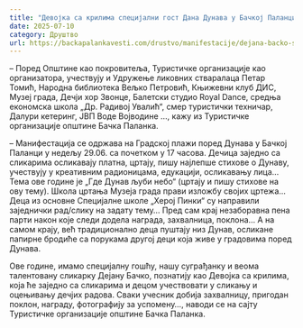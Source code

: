 ```yaml
---
title: "Девојка са крилима специјални гост Дана Дунава у Бачкој Паланци"
date: 2025-07-10
category: Друштво
url: https://backapalankavesti.com/drustvo/manifestacije/dejana-backo-specijalni-gost-dana-dunava-u-backoj-palanci/
---
```


– Поред Општине као покровитеља, Туристичке организације као организатора, учествују и Удружење ликовних стваралаца Петар Томић, Народна библиотека Вељко Петровић, Књижевни клуб ДИС, Музеј града, Дечји хор Звонце, Балетски студио Royal Dance, средња економскa школа „Др. Радивој Увалић“, смер туристички техничар, Далури кетеринг, ЈВП Воде Војводине …, кажу из Туристичке организације општине Бачка Паланка.

– Манифестација се одржава на Градској плажи поред Дунава у Бачкој Паланци у недељу 29.06. са почетком у 17 часова. Дечица заједно са сликарима осликавају платна, цртају, пишу најлепше стихове о Дунаву, учествују у креативним радионицама, едукацији, осликавању лица… Тема ове године је „Где Дунав љуби небо“ (цртају и пишу стихове на ову тему). Школа цртања Музеја града прави изложбу својих цртежа… Деца из основне Специјалне школе „Херој Пинки“ су направили заједнички рад/слику на задату тему… Пред сам крај незаборавна пена парти након које следи додела награда, захвалница, поклона… А на самом крају, већ традиционално деца пуштају низ Дунав, осликане папирне бродиће са порукама другој деци која живе у градовима поред Дунава.

Ове године, имамо специјалну гошћу, нашу суграђанку и веома талентовану сликарку Дејану Бачко, познатију као Девојка са крилима, која ће заједно са сликарима и децом учествовати у сликању и оцењивању дечјих радова. Сваки учесник добија захвалницу, пригодан поклон, награду, фотографију за успомену…, наводи се на сајту Туристичке организације општине Бачка Паланка.
